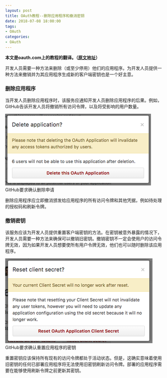 ```yaml
---
layout: post
title: OAuth教程--删除应用程序和撤消密钥
date: 2018-07-08 18:00:00
tags: 
- OAuth
categories:
- OAuth
---
```

**本文是oauth.com上的教程的翻译。（[原文地址](https://www.oauth.com/oauth2-servers/client-registration/deleting-applications-revoking-secrets/)）**

开发人员需要一种方法来删除（或至少停用）他们的应用程序。为开发人员提供一种方法来撤销并为其应用程序生成新的客户端密钥也是一个好主意。

### 删除应用程序

当开发人员删除应用程序时，该服务应通知开发人员删除应用程序的后果。例如，GitHub告诉开发人员将撤销所有访问令牌，以及将受影响的用户数量。

![GitHub删除应用程序提示](https://raw.githubusercontent.com/ShanyouYu-Sean/blog-images/master/oauth-guide/github_delete_application.png)
GitHub要求确认删除申请

删除应用程序应立即撤消颁发给应用程序的所有访问令牌和其他凭据，例如待处理的授权码和刷新令牌。

### 撤销密钥

该服务应该为开发人员提供重置客户端密钥的方法。在密钥被意外暴露的情况下，开发人员需要一种方法来确保可以撤销旧密钥。撤销密钥不一定会使用户的访问令牌无效，因为如果开发人员想要使所有用户令牌无效，他们也可以随时删除该应用程序。

![GitHub重置客户端密钥提示](https://raw.githubusercontent.com/ShanyouYu-Sean/blog-images/master/oauth-guide/github_reset_client_secret.png)
GitHub要求确认重置应用程序的密钥

重置密钥应该保持所有现有的访问令牌都处于活动状态。但是，这确实意味着使用旧密钥的任何已部署应用程序将无法使用旧密钥刷新访问令牌。部署的应用程序需要在能够使用刷新令牌之前更新其密钥。